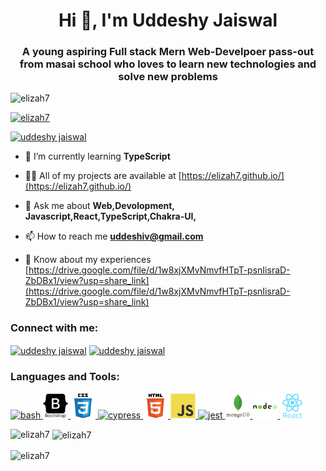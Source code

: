 <h1 align="center">Hi 👋, I'm Uddeshy Jaiswal</h1>
<h3 align="center"> A young aspiring Full stack Mern Web-Develpoer pass-out from masai school who loves to learn new technologies and solve new problems</h3>

<p align="left"> <img src="https://komarev.com/ghpvc/?username=elizah7&label=Profile%20views&color=0e75b6&style=flat" alt="elizah7" /> </p>

<p align="left"> <a href="https://github.com/ryo-ma/github-profile-trophy"><img src="https://github-profile-trophy.vercel.app/?username=elizah7" alt="elizah7" /></a> </p>

<p align="left"> <a href="https://twitter.com/uddeshy jaiswal" target="blank"><img src="https://img.shields.io/twitter/follow/uddeshy jaiswal?logo=twitter&style=for-the-badge" alt="uddeshy jaiswal" /></a> </p>

- 🌱 I’m currently learning **TypeScript**

- 👨‍💻 All of my projects are available at [https://elizah7.github.io/](https://elizah7.github.io/)

- 💬 Ask me about **Web,Devolopment, Javascript,React,TypeScript,Chakra-UI,**

- 📫 How to reach me **uddeshiv@gmail.com**

- 📄 Know about my experiences [https://drive.google.com/file/d/1w8xjXMvNmvfHTpT-psnIisraD-ZbDBx1/view?usp=share_link](https://drive.google.com/file/d/1w8xjXMvNmvfHTpT-psnIisraD-ZbDBx1/view?usp=share_link)

<h3 align="left">Connect with me:</h3>
<p align="left">
<a href="https://twitter.com/uddeshy jaiswal" target="blank"><img align="center" src="https://raw.githubusercontent.com/rahuldkjain/github-profile-readme-generator/master/src/images/icons/Social/twitter.svg" alt="uddeshy jaiswal" height="30" width="40" /></a>
<a href="https://linkedin.com/in/uddeshy jaiswal" target="blank"><img align="center" src="https://raw.githubusercontent.com/rahuldkjain/github-profile-readme-generator/master/src/images/icons/Social/linked-in-alt.svg" alt="uddeshy jaiswal" height="30" width="40" /></a>
</p>

<h3 align="left">Languages and Tools:</h3>
<p align="left"> <a href="https://www.gnu.org/software/bash/" target="_blank" rel="noreferrer"> <img src="https://www.vectorlogo.zone/logos/gnu_bash/gnu_bash-icon.svg" alt="bash" width="40" height="40"/> </a> <a href="https://getbootstrap.com" target="_blank" rel="noreferrer"> <img src="https://raw.githubusercontent.com/devicons/devicon/master/icons/bootstrap/bootstrap-plain-wordmark.svg" alt="bootstrap" width="40" height="40"/> </a> <a href="https://www.w3schools.com/css/" target="_blank" rel="noreferrer"> <img src="https://raw.githubusercontent.com/devicons/devicon/master/icons/css3/css3-original-wordmark.svg" alt="css3" width="40" height="40"/> </a> <a href="https://www.cypress.io" target="_blank" rel="noreferrer"> <img src="https://raw.githubusercontent.com/simple-icons/simple-icons/6e46ec1fc23b60c8fd0d2f2ff46db82e16dbd75f/icons/cypress.svg" alt="cypress" width="40" height="40"/> </a> <a href="https://www.w3.org/html/" target="_blank" rel="noreferrer"> <img src="https://raw.githubusercontent.com/devicons/devicon/master/icons/html5/html5-original-wordmark.svg" alt="html5" width="40" height="40"/> </a> <a href="https://developer.mozilla.org/en-US/docs/Web/JavaScript" target="_blank" rel="noreferrer"> <img src="https://raw.githubusercontent.com/devicons/devicon/master/icons/javascript/javascript-original.svg" alt="javascript" width="40" height="40"/> </a> <a href="https://jestjs.io" target="_blank" rel="noreferrer"> <img src="https://www.vectorlogo.zone/logos/jestjsio/jestjsio-icon.svg" alt="jest" width="40" height="40"/> </a> <a href="https://www.mongodb.com/" target="_blank" rel="noreferrer"> <img src="https://raw.githubusercontent.com/devicons/devicon/master/icons/mongodb/mongodb-original-wordmark.svg" alt="mongodb" width="40" height="40"/> </a> <a href="https://nodejs.org" target="_blank" rel="noreferrer"> <img src="https://raw.githubusercontent.com/devicons/devicon/master/icons/nodejs/nodejs-original-wordmark.svg" alt="nodejs" width="40" height="40"/> </a> <a href="https://reactjs.org/" target="_blank" rel="noreferrer"> <img src="https://raw.githubusercontent.com/devicons/devicon/master/icons/react/react-original-wordmark.svg" alt="react" width="40" height="40"/> </a> </p>

<p><img align="left" src="https://github-readme-stats.vercel.app/api/top-langs?username=elizah7&show_icons=true&locale=en&layout=compact" alt="elizah7" /></p>

<p>&nbsp;<img align="center" src="https://github-readme-stats.vercel.app/api?username=elizah7&show_icons=true&locale=en" alt="elizah7" /></p>

<p><img align="center" src="https://github-readme-streak-stats.herokuapp.com/?user=elizah7&" alt="elizah7" /></p>
